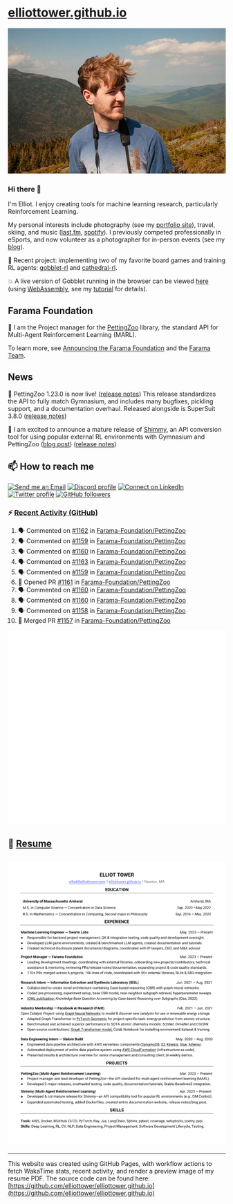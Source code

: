 # [elliottower.github.io](https://github.com/elliottower/elliottower.github.io)

[![A wild Elliot on Mt Washington](https://raw.githubusercontent.com/elliottower/elliottower.github.io/main/src/jpg/DSCF7539-600px.jpg?raw=true)](https://raw.githubusercontent.com/elliottower/elliottower.github.io/main/src/jpg/DSCF7539.jpg?raw=true)

### Hi there 👋

I'm Elliot. I enjoy creating tools for machine learning research, particularly Reinforcement Learning.

My personal interests include photography (see my [portfolio site](https://www.elliottower.com/)), travel, skiing, and music ([last.fm](https://www.last.fm/user/ajsdlfkwer), [spotify](https://open.spotify.com/user/12132818380)). I previously competed professionally in eSports, and now volunteer as a photographer for in-person events (see my [blog](https://www.elliottower.com/stories/?category=events)).

🤖 Recent project: implementing two of my favorite board games and training RL agents: [gobblet-rl](https://github.com/elliottower/gobblet-rl) and [cathedral-rl](https://github.com/elliottower/cathedral-rl). 

💥 A live version of Gobblet running in the browser can be viewed [here](https://elliottower.github.io/gobblet-rl/) (using [WebAssembly](https://webassembly.org/), see my [tutorial](https://github.com/elliottower/gobblet-rl/blob/main/tutorials/WebAssembly/web_assembly.md) for details).

## Farama Foundation

🚀 I am the Project manager for the [PettingZoo](https://github.com/Farama-Foundation/PettingZoo) library, the standard API for Multi-Agent Reinforcement Learning (MARL). 

To learn more, see [Announcing the Farama Foundation](https://farama.org/Announcing-The-Farama-Foundation) and the [Farama Team](https://farama.org/team).

## News

🎉 PettingZoo 1.23.0 is now live! ([release notes](https://github.com/Farama-Foundation/PettingZoo/releases/tag/1.23.0)) This release standardizes the API to fully match Gymnasium, and includes many bugfixes, pickling support, and a documentation overhaul. Released alongside is SuperSuit 3.8.0 ([release notes](https://github.com/Farama-Foundation/SuperSuit/releases/tag/3.8.0)) 

<!-- ![GitHub Release Date](https://img.shields.io/github/release-date/Farama-Foundation/PettingZoo) -->

🎉 I am excited to announce a mature release of [Shimmy](https://github.com/Farama-Foundation/Shimmy), an API conversion tool for using popular external RL environments with Gymnasium and PettingZoo ([blog post](https://farama.org/Announcing-Shimmy)) ([release notes](https://github.com/Farama-Foundation/Shimmy/releases/tag/v1.0.0)) 

## 📫 How to reach me

 [![Send me an Email](https://img.shields.io/badge/email-elliot%40elliottower.com-blue)](mailto:elliot@elliottower.com)
 [![Discord profile](https://img.shields.io/badge/Discord-7289DA?style=flat&logo=discord&logoColor=white)](https://discord.com/users/83091537923145728)
 [![Connect on LinkedIn](https://img.shields.io/badge/--linkedin?label=LinkedIn&logo=LinkedIn&style=social)](https://www.linkedin.com/in/elliot-tower)
 [![Twitter profile](https://img.shields.io/twitter/follow/elliottower?style=social)](https://twitter.com/ElliotTower/)
 [![GitHub followers](https://img.shields.io/github/followers/elliottower?style=social)](https://github.com/elliottower/)

### ⚡ [Recent Activity (GitHub)](https://github.com/elliottower)

<!--START_SECTION:activity-->
1. 🗣 Commented on [#1162](https://github.com/Farama-Foundation/PettingZoo/issues/1162#issuecomment-1904145987) in [Farama-Foundation/PettingZoo](https://github.com/Farama-Foundation/PettingZoo)
2. 🗣 Commented on [#1159](https://github.com/Farama-Foundation/PettingZoo/pull/1159#issuecomment-1904143965) in [Farama-Foundation/PettingZoo](https://github.com/Farama-Foundation/PettingZoo)
3. 🗣 Commented on [#1160](https://github.com/Farama-Foundation/PettingZoo/issues/1160#issuecomment-1904140172) in [Farama-Foundation/PettingZoo](https://github.com/Farama-Foundation/PettingZoo)
4. 🗣 Commented on [#1163](https://github.com/Farama-Foundation/PettingZoo/pull/1163#issuecomment-1904136926) in [Farama-Foundation/PettingZoo](https://github.com/Farama-Foundation/PettingZoo)
5. 🗣 Commented on [#1159](https://github.com/Farama-Foundation/PettingZoo/pull/1159#issuecomment-1902643230) in [Farama-Foundation/PettingZoo](https://github.com/Farama-Foundation/PettingZoo)
6. 💪 Opened PR [#1161](https://github.com/Farama-Foundation/PettingZoo/pull/1161) in [Farama-Foundation/PettingZoo](https://github.com/Farama-Foundation/PettingZoo)
7. 🗣 Commented on [#1160](https://github.com/Farama-Foundation/PettingZoo/issues/1160#issuecomment-1902640963) in [Farama-Foundation/PettingZoo](https://github.com/Farama-Foundation/PettingZoo)
8. 🗣 Commented on [#1160](https://github.com/Farama-Foundation/PettingZoo/issues/1160#issuecomment-1902640267) in [Farama-Foundation/PettingZoo](https://github.com/Farama-Foundation/PettingZoo)
9. 🗣 Commented on [#1158](https://github.com/Farama-Foundation/PettingZoo/issues/1158#issuecomment-1902639429) in [Farama-Foundation/PettingZoo](https://github.com/Farama-Foundation/PettingZoo)
10. 🎉 Merged PR [#1157](https://github.com/Farama-Foundation/PettingZoo/pull/1157) in [Farama-Foundation/PettingZoo](https://github.com/Farama-Foundation/PettingZoo)
<!--END_SECTION:activity-->


<picture>
  <a href="https://metrics.lecoq.io/insights?user=elliottower">
   <img src="/github-metrics.svg" alt="Metrics">
  </a>
</picture>

## 📄 [Resume](https://elliottower.github.io/src/pdf/resume.pdf)

<!-- PDF-TO-MARKDOWN:START -->
![Page 1](src/png/page1.png "Page 1")
---
<!-- PDF-TO-MARKDOWN:END -->

----

This website was created using GitHub Pages, with workflow actions to fetch WakaTime stats, recent activity, and render a preview image of my resume PDF. The source code can be found here: [https://github.com/elliottower/elliottower.github.io](https://github.com/elliottower/elliottower.github.io)
